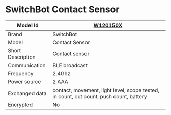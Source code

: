 # SwitchBot Contact Sensor

|Model Id|[W120150X](https://github.com/theengs/decoder/blob/development/src/devices/SBCS_json.h)|
|-|-|
|Brand|SwitchBot|
|Model|Contact Sensor|
|Short Description|Contact sensor|
|Communication|BLE broadcast|
|Frequency|2.4Ghz|
|Power source|2 AAA|
|Exchanged data|contact, movement, light level, scope tested, in count, out count, push count, battery|
|Encrypted|No|

